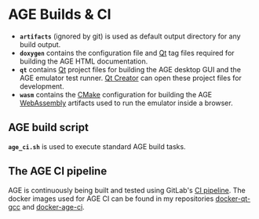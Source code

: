 
# AGE Builds & CI

* **`artifacts`** (ignored by git) is used as default output directory for any
    build output.
* **`doxygen`** contains the configuration file and [Qt](https://www.qt.io/)
    tag files required for building the AGE HTML documentation.
* **`qt`** contains [Qt](https://www.qt.io/) project files for building the
    AGE desktop GUI and the AGE emulator test runner.
    [Qt Creator](http://doc.qt.io/qtcreator/) can open these project files for
    development.
* **`wasm`** contains the [CMake](https://cmake.org/) configuration for
    building the AGE [WebAssembly](https://webassembly.org/) artifacts used
    to run the emulator inside a browser.

## AGE build script

**`age_ci.sh`** is used to execute standard AGE build tasks.

## The AGE CI pipeline

AGE is continuously being built and tested using GitLab's
[CI pipeline](/../../pipelines).
The docker images used for AGE CI can be found in my repositories
[docker-qt-gcc](https://gitlab.com/csprenger/docker-qt-gcc) and
[docker-age-ci](https://gitlab.com/csprenger/docker-age-ci).
